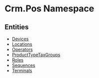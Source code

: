 ﻿---
uid: Crm.Pos
---
# Crm.Pos Namespace

## Entities
- [Devices](Crm.Pos.Devices.md)  
- [Locations](Crm.Pos.Locations.md)  
- [Operators](Crm.Pos.Operators.md)  
- [ProductTypeTaxGroups](Crm.Pos.ProductTypeTaxGroups.md)  
- [Roles](Crm.Pos.Roles.md)  
- [Sequences](Crm.Pos.Sequences.md)  
- [Terminals](Crm.Pos.Terminals.md)  

